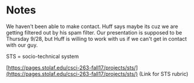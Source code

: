 # Notes
We haven't been able to make contact. Huff says maybe its cuz we are getting filtered out by his spam filter. Our presentation is supposed to be Thursday 9/28, but Huff is willing to work with us if we can't get in contact with our guy.

STS = socio-technical system

[https://pages.stolaf.edu/csci-263-fall17/projects/sts/](https://pages.stolaf.edu/csci-263-fall17/projects/sts/) (Link for STS rubric)

